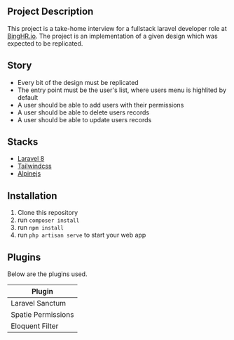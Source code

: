 ## Project Description
This project is a take-home interview for a fullstack laravel developer role at [BingHR.io](https:://binghr.io/). The project is an implementation of a given design which was expected to be replicated. 

## Story
- Every bit of the design must be replicated
- The entry point must be the user's list, where users menu is highlited by default
- A user should be able to add users with their permissions
- A user should be able to delete users records
- A user should be able to update users records

## Stacks

- [Laravel 8](https://laravel.com/)
- [Tailwindcss](https://tailwindcss.com/)
- [Alpinejs](https://github.com/alpinejs/alpine)

## Installation

1. Clone this repository
2. run `composer install`
3. run `npm install`
4. run `php artisan serve` to start your web app

## Plugins

Below are the plugins used.

| Plugin |
| ------ |
| Laravel Sanctum |
| Spatie Permissions |
| Eloquent Filter |